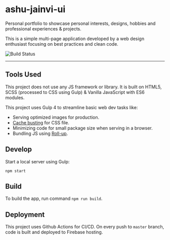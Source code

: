 # ashu-jainvi-ui

Personal portfolio to showcase personal interests, designs, hobbies and professional experiences & projects.

This is a simple multi-page application developed by a web design enthusiast focusing on best practices and clean code.

![Build Status](https://github.com/ashujainvi/ashutoshjainvi-ui-3/workflows/Firebase%20Deploy/badge.svg)

---

## Tools Used

This project does not use any JS framework or library. It is built on HTML5, SCSS (processed to CSS using Gulp) & Vanilla JavaScript with ES6 modules.

This project uses Gulp 4 to streamline basic web dev tasks like:

-   Serving optimized images for production.
-   [Cache busting](https://www.keycdn.com/support/what-is-cache-busting) for CSS file.
-   Minimizing code for small package size when serving in a browser.
-   Bundling JS using [Roll-up](https://blog.openreplay.com/the-ultimate-guide-to-getting-started-with-the-rollup-js-javascript-bundler).

## Develop

Start a local server using Gulp:

```
npm start
```

## Build

To build the app, run command `npm run build`.

## Deployment

This project uses Github Actions for CI/CD. On every push to `master` branch, code is built and deployed to Firebase hosting.
